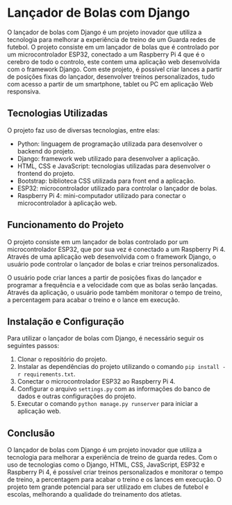 # Lançador de Bolas com Django

O lançador de bolas com Django é um projeto inovador que utiliza a tecnologia para melhorar a experiência de treino de um Guarda redes de futebol. O projeto consiste em um lançador de bolas que é controlado por um microcontrolador ESP32, conectado a um Raspberry Pi 4 que é o cerebro de todo o controlo, este contem uma aplicação web desenvolvida com o framework Django. Com este projeto, é possível criar lances a partir de posições fixas do lançador, desenvolver treinos personalizados, tudo com acesso a partir de um smartphone, tablet ou PC em aplicação Web responsiva.

## Tecnologias Utilizadas

O projeto faz uso de diversas tecnologias, entre elas:

- Python: linguagem de programação utilizada para desenvolver o backend do projeto.
- Django: framework web utilizado para desenvolver a aplicação.
- HTML, CSS e JavaScript: tecnologias utilizadas para desenvolver o frontend do projeto.
- Bootstrap: biblioteca CSS utilizada para front end a aplicação.
- ESP32: microcontrolador utilizado para controlar o lançador de bolas.
- Raspberry Pi 4: mini-computador utilizado para conectar o microcontrolador à aplicação web.

## Funcionamento do Projeto

O projeto consiste em um lançador de bolas controlado por um microcontrolador ESP32, que por sua vez é conectado a um Raspberry Pi 4. Através de uma aplicação web desenvolvida com o framework Django, o usuário pode controlar o lançador de bolas e criar treinos personalizados.

O usuário pode criar lances a partir de posições fixas do lançador e programar a frequência e a velocidade com que as bolas serão lançadas. Através da aplicação, o usuário pode também monitorar o tempo de treino, a percentagem para acabar o treino e o lance em execução.

## Instalação e Configuração

Para utilizar o lançador de bolas com Django, é necessário seguir os seguintes passos:

1. Clonar o repositório do projeto.
2. Instalar as dependências do projeto utilizando o comando `pip install -r requirements.txt`.
3. Conectar o microcontrolador ESP32 ao Raspberry Pi 4.
4. Configurar o arquivo `settings.py` com as informações do banco de dados e outras configurações do projeto.
5. Executar o comando `python manage.py runserver` para iniciar a aplicação web.

## Conclusão

O lançador de bolas com Django é um projeto inovador que utiliza a tecnologia para melhorar a experiência de treino de guarda redes. Com o uso de tecnologias como o Django, HTML, CSS, JavaScript, ESP32 e Raspberry Pi 4, é possível criar treinos personalizados e monitorar o tempo de treino, a percentagem para acabar o treino e os lances em execução. O projeto tem grande potencial para ser utilizado em clubes de futebol e escolas, melhorando a qualidade do treinamento dos atletas.
